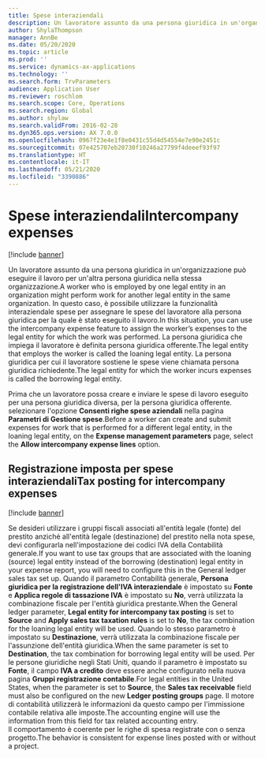 ```yaml
---
title: Spese interaziendali
description: Un lavoratore assunto da una persona giuridica in un'organizzazione può eseguire il lavoro per un'altra persona giuridica nella stessa organizzazione. In questo caso, è possibile utilizzare la funzionalità interaziendale spese per assegnare le spese del lavoratore alla persona giuridica per la quale è stato eseguito il lavoro.
author: ShylaThompson
manager: AnnBe
ms.date: 05/20/2020
ms.topic: article
ms.prod: ''
ms.service: dynamics-ax-applications
ms.technology: ''
ms.search.form: TrvParameters
audience: Application User
ms.reviewer: roschlom
ms.search.scope: Core, Operations
ms.search.region: Global
ms.author: shylaw
ms.search.validFrom: 2016-02-28
ms.dyn365.ops.version: AX 7.0.0
ms.openlocfilehash: 0967f23e4e1f8e0431c55d4d54554e7e90e2451c
ms.sourcegitcommit: 07e425707eb20730f10246a27799f4deeef93f97
ms.translationtype: HT
ms.contentlocale: it-IT
ms.lasthandoff: 05/21/2020
ms.locfileid: "3390886"
---
```

# <a name="intercompany-expenses"></a><span data-ttu-id="05012-104">Spese interaziendali</span><span class="sxs-lookup"><span data-stu-id="05012-104">Intercompany expenses</span></span>

[!include [banner](../includes/banner.md)]

<span data-ttu-id="05012-105">Un lavoratore assunto da una persona giuridica in un'organizzazione può eseguire il lavoro per un'altra persona giuridica nella stessa organizzazione.</span><span class="sxs-lookup"><span data-stu-id="05012-105">A worker who is employed by one legal entity in an organization might perform work for another legal entity in the same organization.</span></span> <span data-ttu-id="05012-106">In questo caso, è possibile utilizzare la funzionalità interaziendale spese per assegnare le spese del lavoratore alla persona giuridica per la quale è stato eseguito il lavoro.</span><span class="sxs-lookup"><span data-stu-id="05012-106">In this situation, you can use the intercompany expense feature to assign the worker’s expenses to the legal entity for which the work was performed.</span></span> <span data-ttu-id="05012-107">La persona giuridica che impiega il lavoratore è definita persona giuridica offerente.</span><span class="sxs-lookup"><span data-stu-id="05012-107">The legal entity that employs the worker is called the loaning legal entity.</span></span> <span data-ttu-id="05012-108">La persona giuridica per cui il lavoratore sostiene le spese viene chiamata persona giuridica richiedente.</span><span class="sxs-lookup"><span data-stu-id="05012-108">The legal entity for which the worker incurs expenses is called the borrowing legal entity.</span></span> 

<span data-ttu-id="05012-109">Prima che un lavoratore possa creare e inviare le spese di lavoro eseguito per una persona giuridica diversa, per la persona giuridica offerente. selezionare l'opzione **Consenti righe spese aziendali** nella pagina **Parametri di Gestione spese**.</span><span class="sxs-lookup"><span data-stu-id="05012-109">Before a worker can create and submit expenses for work that is performed for a different legal entity, in the loaning legal entity, on the **Expense management parameters** page, select the **Allow intercompany expense lines** option.</span></span> 

## <a name="tax-posting-for-intercompany-expenses"></a><span data-ttu-id="05012-110">Registrazione imposta per spese interaziendali</span><span class="sxs-lookup"><span data-stu-id="05012-110">Tax posting for intercompany expenses</span></span>

[!include [banner](../includes/banner.md)]

<span data-ttu-id="05012-111">Se desideri utilizzare i gruppi fiscali associati all'entità legale (fonte) del prestito anziché all'entità legale (destinazione) del prestito nella nota spese, devi configurarla nell'impostazione dei codici IVA della Contabilità generale.</span><span class="sxs-lookup"><span data-stu-id="05012-111">If you want to use tax groups that are associated with the loaning (source) legal entity instead of the borrowing (destination) legal entity in your expense report, you will need to configure this in the General ledger sales tax set up.</span></span> <span data-ttu-id="05012-112">Quando il parametro Contabilità generale, **Persona giuridica per la registrazione dell'IVA interaziendale** è impostato su **Fonte** e **Applica regole di tassazione IVA** è impostato su **No**, verrà utilizzata la combinazione fiscale per l'entità giuridica prestante.</span><span class="sxs-lookup"><span data-stu-id="05012-112">When the General ledger parameter, **Legal entity for intercompany tax posting** is set to **Source** and **Apply sales tax taxation rules** is set to **No**, the tax combination for the loaning legal entity will be used.</span></span> <span data-ttu-id="05012-113">Quando lo stesso parametro è impostato su **Destinazione**, verrà utilizzata la combinazione fiscale per l'assunzione dell'entità giuridica.</span><span class="sxs-lookup"><span data-stu-id="05012-113">When the same parameter is set to **Destination**, the tax combination for borrowing legal entity will be used.</span></span> <span data-ttu-id="05012-114">Per le persone giuridiche negli Stati Uniti, quando il parametro è impostato su **Fonte**, il campo **IVA a credito** deve essere anche configurato nella nuova pagina **Gruppi registrazione contabile**.</span><span class="sxs-lookup"><span data-stu-id="05012-114">For legal entities in the United States, when the parameter is set to **Source**, the **Sales tax receivable** field must also be configured on the new **Ledger posting groups** page.</span></span> <span data-ttu-id="05012-115">Il motore di contabilità utilizzerà le informazioni da questo campo per l'immissione contabile relativa alle imposte.</span><span class="sxs-lookup"><span data-stu-id="05012-115">The accounting engine will use the information from this field for tax related accounting entry.</span></span>   
<span data-ttu-id="05012-116">Il comportamento è coerente per le righe di spesa registrate con o senza progetto.</span><span class="sxs-lookup"><span data-stu-id="05012-116">The behavior is consistent for expense lines posted with or without a project.</span></span>  
